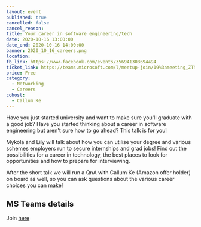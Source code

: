 ```yaml
---
layout: event
published: true
cancelled: false
cancel_reason:
title: Your career in software engineering/tech
date: 2020-10-16 13:00:00
date_end: 2020-10-16 14:00:00
banner: 2020_10_16_careers.png
location:
fb_link: https://www.facebook.com/events/356941308694494
ticket_link: https://teams.microsoft.com/l/meetup-join/19%3ameeting_ZTNkM2UxMTYtZjU4Mi00MTNkLWIzNjItZWExZTE4ZGZkOGQy%40thread.v2/0?context=%7B%22Tid%22%3A%22b2e47f30-cd7d-4a4e-a5da-b18cf1a4151b%22%2C%22Oid%22%3A%2244e2b81c-f7c4-4409-85ef-2bb2e8e42841%22%7D
price: Free
category:
  - Networking
  - Careers
cohost:
  - Callum Ke
---
```


Have you just started university and want to make sure you'll graduate with a good job? Have you started thinking about a career in software engineering but aren't sure how to go ahead? This talk is for you!

Mykola and Lily will talk about how you can utilise your degree and various schemes employers run to secure internships and grad jobs! Find out the possibilities for a career in technology, the best places to look for opportunities and how to prepare for interviewing.

After the short talk we will run a QnA with Callum Ke (Amazon offer holder) on board as well, so you can ask questions about the various career choices you can make!

## MS Teams details

Join [ here ](https://teams.microsoft.com/l/meetup-join/19%3ameeting_ZTNkM2UxMTYtZjU4Mi00MTNkLWIzNjItZWExZTE4ZGZkOGQy%40thread.v2/0?context=%7B%22Tid%22%3A%22b2e47f30-cd7d-4a4e-a5da-b18cf1a4151b%22%2C%22Oid%22%3A%2244e2b81c-f7c4-4409-85ef-2bb2e8e42841%22%7D)
